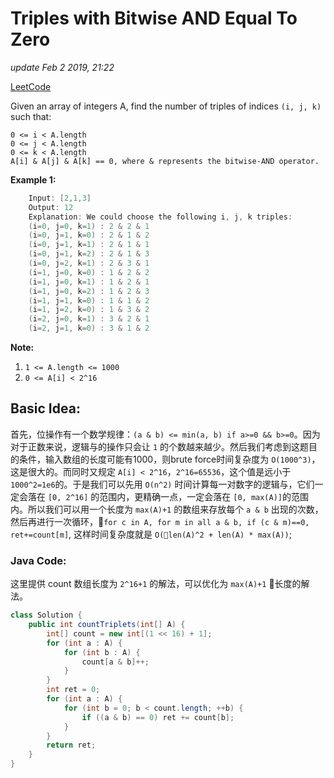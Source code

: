 # Triples with Bitwise AND Equal To Zero

_update Feb 2 2019, 21:22_

[LeetCode](https://leetcode.com/problems/triples-with-bitwise-and-equal-to-zero/)

Given an array of integers A, find the number of triples of indices `(i, j, k)` such that:

```text
0 <= i < A.length
0 <= j < A.length
0 <= k < A.length
A[i] & A[j] & A[k] == 0, where & represents the bitwise-AND operator.
```

**Example 1:**

```c
    Input: [2,1,3]
    Output: 12
    Explanation: We could choose the following i, j, k triples:
    (i=0, j=0, k=1) : 2 & 2 & 1
    (i=0, j=1, k=0) : 2 & 1 & 2
    (i=0, j=1, k=1) : 2 & 1 & 1
    (i=0, j=1, k=2) : 2 & 1 & 3
    (i=0, j=2, k=1) : 2 & 3 & 1
    (i=1, j=0, k=0) : 1 & 2 & 2
    (i=1, j=0, k=1) : 1 & 2 & 1
    (i=1, j=0, k=2) : 1 & 2 & 3
    (i=1, j=1, k=0) : 1 & 1 & 2
    (i=1, j=2, k=0) : 1 & 3 & 2
    (i=2, j=0, k=1) : 3 & 2 & 1
    (i=2, j=1, k=0) : 3 & 1 & 2
```

**Note:**

1. `1 <= A.length <= 1000`
2. `0 <= A[i] < 2^16`

## Basic Idea:

首先，位操作有一个数学规律：`(a & b) <= min(a, b) if a>=0 && b>=0`。因为对于正数来说，逻辑与的操作只会让 `1` 的个数越来越少。然后我们考虑到这题目的条件，输入数组的长度可能有1000，则brute force时间复杂度为 `O(1000^3)`，这是很大的。而同时又规定 `A[i] < 2^16`，`2^16=65536`，这个值是远小于`1000^2=1e6`的。于是我们可以先用 `O(n^2)` 时间计算每一对数字的逻辑与，它们一定会落在 `[0, 2^16]` 的范围内，更精确一点，一定会落在 `[0, max(A)]`的范围内。所以我们可以用一个长度为 `max(A)+1` 的数组来存放每个 `a & b` 出现的次数，然后再进行一次循环，`for c in A, for m in all a & b, if (c & m)==0, ret+=count[m]`, 这样时间复杂度就是 `O(len(A)^2 + len(A) * max(A))`;

### Java Code:

这里提供 count 数组长度为 `2^16+1` 的解法，可以优化为 `max(A)+1` 长度的解法。

```java
class Solution {
    public int countTriplets(int[] A) {
        int[] count = new int[(1 << 16) + 1];
        for (int a : A) {
            for (int b : A) {
                count[a & b]++;
            }
        }
        int ret = 0;
        for (int a : A) {
            for (int b = 0; b < count.length; ++b) {
                if ((a & b) == 0) ret += count[b];
            }
        }
        return ret;
    }
}
```

